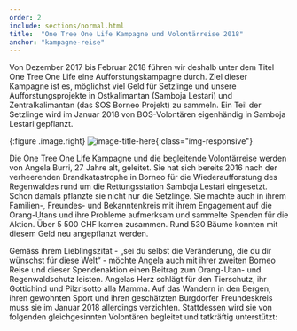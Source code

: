 ```yaml
---
order: 2
include: sections/normal.html
title:  "One Tree One Life Kampagne und Volontärreise 2018"
anchor: "kampagne-reise"
---
```

Von Dezember 2017 bis Februar 2018 führen wir deshalb unter dem Titel One Tree One Life eine Aufforstungskampagne durch. Ziel dieser Kampagne ist es, möglichst viel Geld für Setzlinge und unsere Aufforstungsprojekte in Ostkalimantan (Samboja Lestari) und Zentralkalimantan (das SOS Borneo Projekt) zu sammeln. Ein Teil der Setzlinge wird im Januar 2018 von BOS-Volontären eigenhändig in Samboja Lestari gepflanzt.  

{:figure .image.right}
  ![image-title-here](assets/img/portraits/angela_burri.jpg){:class="img-responsive"}

Die One Tree One Life Kampagne und die begleitende Volontärreise werden von Angela Burri, 27 Jahre alt, geleitet. Sie hat sich bereits 2016 nach der verheerenden Brandkatastrophe in Borneo für die Wiederaufforstung des Regenwaldes rund um die Rettungsstation Samboja Lestari eingesetzt. Schon damals pflanzte sie nicht nur die Setzlinge. Sie machte auch in ihrem Familien-, Freundes- und Bekanntenkreis mit ihrem Engagement auf die Orang-Utans und ihre Probleme aufmerksam und sammelte Spenden für die Aktion. Über 5 500 CHF kamen zusammen. Rund 530 Bäume konnten mit diesem Geld neu angepflanzt werden.

Gemäss ihrem Lieblingszitat - „sei du selbst die Veränderung, die du dir wünschst für diese Welt“ - möchte Angela auch mit ihrer zweiten Borneo Reise und dieser Spendenaktion einen Beitrag zum Orang-Utan- und Regenwaldschutz leisten. Angelas Herz schlägt für den Tierschutz, ihr Gottichind und Pilzrisotto alla Mamma. Auf das Wandern in den Bergen, ihren gewohnten Sport und ihren geschätzten Burgdorfer Freundeskreis muss sie im Januar 2018 allerdings verzichten. Stattdessen wird sie von folgenden gleichgesinnten Volontären begleitet und tatkräftig unterstützt: 





